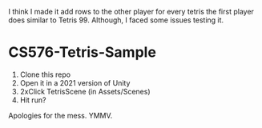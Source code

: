 I think I made it add rows to the other player for every tetris the first player does similar to Tetris 99. Although, I faced some issues testing it.

# CS576-Tetris-Sample

1. Clone this repo
2. Open it in a 2021 version of Unity
3. 2xClick TetrisScene (in Assets/Scenes)
4. Hit run?

Apologies for the mess. YMMV.
